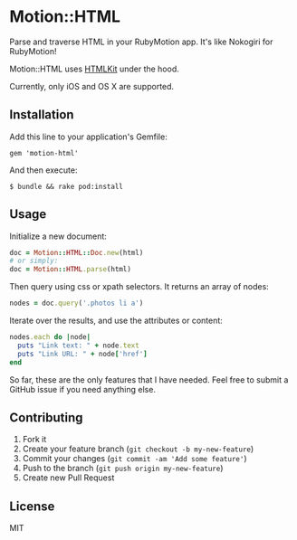 # Motion::HTML

Parse and traverse HTML in your RubyMotion app. It's like Nokogiri for RubyMotion!

Motion::HTML uses [HTMLKit](https://github.com/iabudiab/HTMLKit) under the hood.

Currently, only iOS and OS X are supported.

## Installation

Add this line to your application's Gemfile:

    gem 'motion-html'

And then execute:

    $ bundle && rake pod:install

## Usage

Initialize a new document:
```ruby
doc = Motion::HTML::Doc.new(html)
# or simply:
doc = Motion::HTML.parse(html)
```

Then query using css or xpath selectors. It returns an array of nodes:
```ruby
nodes = doc.query('.photos li a')
```

Iterate over the results, and use the attributes or content:
```ruby
nodes.each do |node|
  puts "Link text: " + node.text
  puts "Link URL: " + node['href']
end
```

So far, these are the only features that I have needed. Feel free to submit a GitHub issue if you need anything else.

## Contributing

1. Fork it
2. Create your feature branch (`git checkout -b my-new-feature`)
3. Commit your changes (`git commit -am 'Add some feature'`)
4. Push to the branch (`git push origin my-new-feature`)
5. Create new Pull Request

## License
MIT
